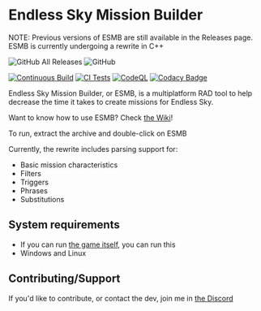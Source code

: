 # Endless Sky Mission Builder

NOTE: Previous versions of ESMB are still available in the Releases page. ESMB is currently undergoing a rewrite in C++

![GitHub All Releases](https://img.shields.io/github/downloads/shitwolfymakes/Endless-Sky-Mission-Builder/total?color=dark%20green)
![GitHub](https://img.shields.io/github/license/shitwolfymakes/Endless-Sky-Mission-Builder)

[![Continuous Build](https://github.com/shitwolfymakes/Endless-Sky-Mission-Builder/actions/workflows/cd.yaml/badge.svg?branch=cicd-buildout)](https://github.com/shitwolfymakes/Endless-Sky-Mission-Builder/actions/workflows/cd.yaml)
[![CI Tests](https://github.com/shitwolfymakes/Endless-Sky-Mission-Builder/actions/workflows/ci_tests.yml/badge.svg)](https://github.com/shitwolfymakes/Endless-Sky-Mission-Builder/actions/workflows/ci_tests.yml)
[![CodeQL](https://github.com/shitwolfymakes/Endless-Sky-Mission-Builder/actions/workflows/codeql.yml/badge.svg?branch=cicd-buildout)](https://github.com/shitwolfymakes/Endless-Sky-Mission-Builder/actions/workflows/codeql.yml)
[![Codacy Badge](https://app.codacy.com/project/badge/Grade/522b1ac34f664beb82772c886b51c357)](https://www.codacy.com/gh/shitwolfymakes/Endless-Sky-Mission-Builder/dashboard?utm_source=github.com&amp;utm_medium=referral&amp;utm_content=shitwolfymakes/Endless-Sky-Mission-Builder&amp;utm_campaign=Badge_Grade)

Endless Sky Mission Builder, or ESMB, is a multiplatform RAD tool to help decrease the time it takes to create missions for Endless Sky.

Want to know how to use ESMB? Check [the Wiki](https://github.com/shitwolfymakes/Endless-Sky-Mission-Builder/wiki)!

To run, extract the archive and double-click on ESMB

Currently, the rewrite includes parsing support for:
  - Basic mission characteristics
  - Filters
  - Triggers
  - Phrases
  - Substitutions

## System requirements
- If you can run [the game itself](https://github.com/endless-sky/endless-sky), you can run this 
- Windows and Linux

## Contributing/Support
If you'd like to contribute, or contact the dev, join me in [the Discord](https://discord.gg/MakYJSF)

